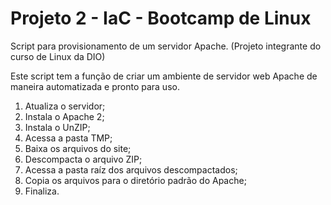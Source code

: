 # Projeto 2 - IaC - Bootcamp de Linux
Script para provisionamento de um servidor Apache. (Projeto integrante do curso de Linux da DIO)

Este script tem a função de criar um ambiente de servidor web Apache de maneira automatizada e pronto para uso.

1. Atualiza o servidor;
2. Instala o Apache 2;
3. Instala o UnZIP;
4. Acessa a pasta TMP;
5. Baixa os arquivos do site;
6. Descompacta o arquivo ZIP;
7. Acessa a pasta raíz dos arquivos descompactados;
8. Copia os arquivos para o diretório padrão do Apache;
9. Finaliza.
